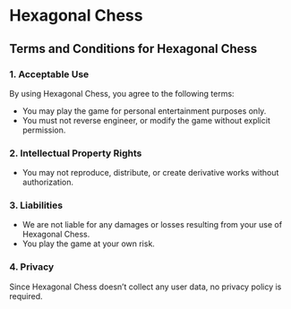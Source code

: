 # Hexagonal Chess

## Terms and Conditions for Hexagonal Chess

### 1. Acceptable Use
By using Hexagonal Chess, you agree to the following terms:
- You may play the game for personal entertainment purposes only.
- You must not reverse engineer, or modify the game without explicit permission.

### 2. Intellectual Property Rights
- You may not reproduce, distribute, or create derivative works without authorization.

### 3. Liabilities
- We are not liable for any damages or losses resulting from your use of Hexagonal Chess.
- You play the game at your own risk.

### 4. Privacy
Since Hexagonal Chess doesn’t collect any user data, no privacy policy is required.
